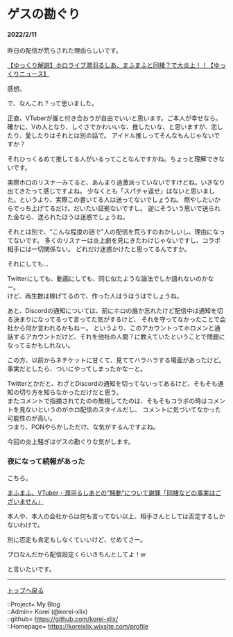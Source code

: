 # ゲスの勘ぐり
#### 2022/2/11


昨日の配信が荒らされた理由らしいです。  
  
[【ゆっくり解説】ホロライブ潤羽るしあ、まふまふと同棲？で大炎上！！【ゆっくりニュース】](https://www.youtube.com/watch?v=KwAe6ef8oUA)
  
感想。  
  
で、なんこれ？って思いました。  
  
正直、VTuberが誰と付き合おうが自由でいいと思います。ご本人が幸せなら。
確かに、Vの人となり、しぐさでかわいいな、推したいな、と思いますが、恋したり、愛したりはそれとは別の話で。
アイドル推しってそんなもんじゃないですか？  
  
それひっくるめて推してる人がいるってことなんですかね。ちょっと理解できないです。  
  
実際ホロのリスナーみてると、あんまり過激派っていないですけどね。いきなり出てきたって感じですよね。
少なくとも「スパチャ返せ」はないと思いました。というより、実際この書いてる人は送ってないでしょうね。
燃やしたいからでっち上げてるだけ。だいたい証拠ないですし。
逆にそういう思いで送られた金なら、送られたほうは迷惑でしょうね。  
  
それとは別で、"こんな程度の話で"人の配信を荒らすのおかしいし、理由になってないです。
多くのリスナーは炎上劇を見にきたわけじゃないですし、コラボ相手には一切関係ない。
どれだけ迷惑かけたと思ってるんですか。  
  
それにしても...  
  
Twitterにしても、動画にしても、同じ似たような論法でしか語れないのかなー。  
けど、再生数は稼げてるので、作った人はうはうはでしょうね。  
  
あと、Discordの通知については、前にホロの誰か忘れたけど配信中は通知を切る決まりになってるって言ってた気がするけど、
それを守ってなかったことで会社から何か言われるかもねー。
というより、このアカウントってホロメンと通話するアカウントだけど、それを他社の人間？に教えていたということで問題になってるかもしれない。
  
この方、以前からネチケットに甘くて、見ててハラハラする場面があったけど。  
事実だとしたら、ついにやってしまったかなーと。  
  
Twitterとかだと、わざとDiscordの通知を切ってないってあるけど、そもそも通知の切り方を知らなかっただけだと思う。  
またコメントで指摘されてたのの無視してたのは、そもそもコラボの時はコメントを見ないというのがホロ配信のスタイルだし、
コメントに気づいてなかった可能性のが高い。  
つまり、PONやらかしただけ、な気がするんですよね。  
  
今回の炎上騒ぎはゲスの勘ぐりな気がします。  


### 夜になって続報があった

こちら。  
  
[まふまふ、VTuber・潤羽るしあとの“騒動”について謝罪「同棲などの事実はございません」](https://news.yahoo.co.jp/articles/73702b596c893d684ca15f48eebe361ba0d239e7)  
  
本人や、本人の会社からは何も言ってない以上、相手さんとしては否定するしかないわけで。  
  
別に否定も肯定もしなくていいけど、せめてさー。  
  
プロなんだから配信設定くらいきちんとしてよ！w  
  
と言いたいです。  



***
[トップへ戻る](/readme.md)  
  
::Project= My Blog  
::Admin= Korei (@korei-xlix)  
::github= https://github.com/korei-xlix/  
::Homepage= https://koreixlix.wixsite.com/profile  
